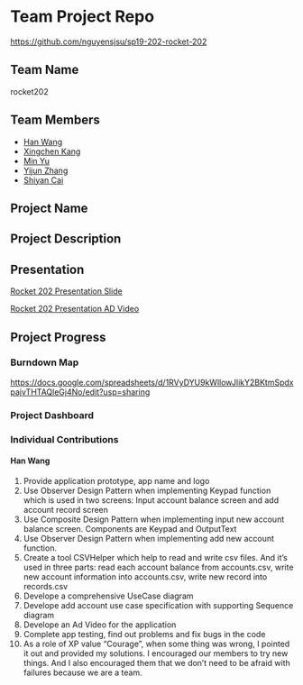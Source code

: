 # Team Project Repo 
https://github.com/nguyensjsu/sp19-202-rocket-202
## Team Name
rocket202
## Team Members

* [Han Wang](url_to_your_github_repo)
* [Xingchen Kang](url_to_your_github_repo)
* [Min Yu](url_to_your_github_repo)
* [Yijun Zhang](url_to_your_github_repo)
* [Shiyan Cai](url_to_your_github_repo)

## Project Name

## Project Description

## Presentation

[Rocket 202 Presentation Slide](https://docs.google.com/presentation/d/1OCnWug36wbcUUwsd9Lt7C_mQwn2OUnJkrA3UtGOr0ik/edit?usp=sharing)

[Rocket 202 Presentation AD Video](https://www.youtube.com/watch?v=YM0X7sqA9sc&feature=youtu.be)
>>>>>
## Project Progress

### Burndown Map

https://docs.google.com/spreadsheets/d/1RVyDYU9kWllowJlikY2BKtmSpdxpajvTHTAQleGj4No/edit?usp=sharing

### Project Dashboard

### Individual Contributions

#### Han Wang

1. Provide application prototype, app name and logo 
2. Use Observer Design Pattern when implementing Keypad function which is used in two screens: Input account balance screen and add account record screen
3. Use Composite Design Pattern when implementing input new account balance screen. Components are Keypad and OutputText
4. Use Observer Design Pattern when implementing add new account function. 
5. Create a tool CSVHelper which help to read and write csv files. And it’s used in three parts: read each account balance from accounts.csv, write new account information into accounts.csv, write new record into records.csv
6. Develope a comprehensive UseCase diagram
7. Develope add account use case specification with supporting Sequence diagram
8. Develope an Ad Video for the application
9. Complete app testing, find out problems and fix bugs in the code
10. As a role of XP value “Courage”, when some thing was wrong, I pointed it out and provided my solutions. I encouraged our members to try new things. And I also encouraged them that we don’t need to be afraid with failures because we are a team.

